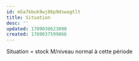 ```yaml
---
id: m5a7kbuk9wj86p9dswagtlt
title: Situation
desc: ''
updated: 1709038623090
created: 1709037599866
---
```


Situation = stock M/niveau normal à cette période